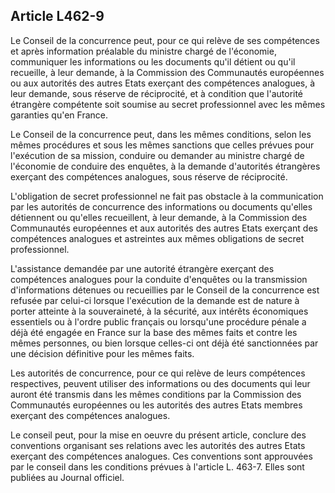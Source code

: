 Article L462-9
----
Le Conseil de la concurrence peut, pour ce qui relève de ses compétences et
après information préalable du ministre chargé de l'économie, communiquer les
informations ou les documents qu'il détient ou qu'il recueille, à leur demande,
à la Commission des Communautés européennes ou aux autorités des autres Etats
exerçant des compétences analogues, à leur demande, sous réserve de réciprocité,
et à condition que l'autorité étrangère compétente soit soumise au secret
professionnel avec les mêmes garanties qu'en France.

Le Conseil de la concurrence peut, dans les mêmes conditions, selon les mêmes
procédures et sous les mêmes sanctions que celles prévues pour l'exécution de sa
mission, conduire ou demander au ministre chargé de l'économie de conduire des
enquêtes, à la demande d'autorités étrangères exerçant des compétences
analogues, sous réserve de réciprocité.

L'obligation de secret professionnel ne fait pas obstacle à la communication par
les autorités de concurrence des informations ou documents qu'elles détiennent
ou qu'elles recueillent, à leur demande, à la Commission des Communautés
européennes et aux autorités des autres Etats exerçant des compétences analogues
et astreintes aux mêmes obligations de secret professionnel.

L'assistance demandée par une autorité étrangère exerçant des compétences
analogues pour la conduite d'enquêtes ou la transmission d'informations détenues
ou recueillies par le Conseil de la concurrence est refusée par celui-ci lorsque
l'exécution de la demande est de nature à porter atteinte à la souveraineté, à
la sécurité, aux intérêts économiques essentiels ou à l'ordre public français ou
lorsqu'une procédure pénale a déjà été engagée en France sur la base des mêmes
faits et contre les mêmes personnes, ou bien lorsque celles-ci ont déjà été
sanctionnées par une décision définitive pour les mêmes faits.

Les autorités de concurrence, pour ce qui relève de leurs compétences
respectives, peuvent utiliser des informations ou des documents qui leur auront
été transmis dans les mêmes conditions par la Commission des Communautés
européennes ou les autorités des autres Etats membres exerçant des compétences
analogues.

Le conseil peut, pour la mise en oeuvre du présent article, conclure des
conventions organisant ses relations avec les autorités des autres Etats
exerçant des compétences analogues. Ces conventions sont approuvées par le
conseil dans les conditions prévues à l'article L. 463-7. Elles sont publiées au
Journal officiel.
